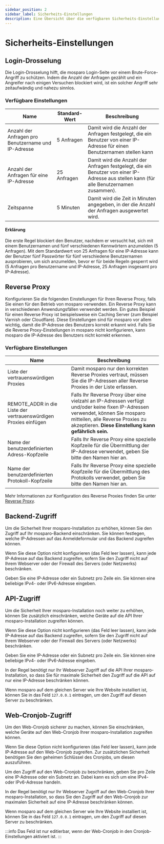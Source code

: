 ```yaml
---
sidebar_position: 2
sidebar_label: Sicherheits-Einstellungen
description: Eine Übersicht über die verfügbaren Sicherheits-Einstellungen.
---
```


# Sicherheits-Einstellungen

## Login-Drosselung

Die Login-Drosselung hilft, die mosparo Login-Seite vor einem Brute-Force-Angriff zu schützen. Indem die Anzahl der Anfragen gezählt und ein Angreifer nach einigen Versuchen blockiert wird, ist ein solcher Angriff sehr zeitaufwändig und nahezu sinnlos.

### Verfügbare Einstellungen

| Name                                                | Standard-Wert | Beschreibung                                                                                                                             |
|-----------------------------------------------------|---------------|------------------------------------------------------------------------------------------------------------------------------------------|
| Anzahl der Anfragen pro Benutzername und IP-Adresse | 5 Anfragen    | Damit wird die Anzahl der Anfragen festgelegt, die ein Benutzer von einer IP-Adresse für einen Benutzernamen stellen kann                |
| Anzahl der Anfragen für eine IP-Adresse             | 25 Anfragen   | Damit wird die Anzahl der Anfragen festgelegt, die ein Benutzer von einer IP-Adresse aus stellen kann (für alle Benutzernamen zusammen). |
| Zeitspanne                                          | 5 Minuten     | Damit wird die Zeit in Minuten angegeben, in der die Anzahl der Anfragen ausgewertet wird.                                               |

#### Erklärung

Die erste Regel blockiert den Benutzer, nachdem er versucht hat, sich mit einem Benutzernamen und fünf verschiedenen Kennwörtern anzumelden (5 Anfragen). Mit dem Standardwert von 25 Anfragen für eine IP-Adresse kann der Benutzer fünf Passwörter für fünf verschiedene Benutzernamen ausprobieren, um sich anzumelden, bevor er für beide Regeln gesperrt wird (5 Anfragen pro Benutzername und IP-Adresse, 25 Anfragen insgesamt pro IP-Adresse).

## Reverse Proxy

Konfigurieren Sie die folgenden Einstellungen für Ihren Reverse Proxy, falls Sie einen für den Betrieb von mosparo verwenden. Ein Reverse Proxy kann in verschiedenen Anwendungsfällen verwendet werden. Ein gutes Beispiel für einen Reverse Proxy ist beispielsweise ein Caching Server (zum Beispiel Varnish oder Cloudflare). Diese Einstellungen sind für mosparo vor allem wichtig, damit die IP-Adresse des Benutzers korrekt erkannt wird. Falls Sie die Reverse Proxy-Einstellungen in mosparo nicht konfigurieren, kann mosparo die IP-Adresse des Benutzers nicht korrekt erkennen.

### Verfügbare Einstellungen

| Name                                                             | Beschreibung                                                                                                                                                                                                                 |
|------------------------------------------------------------------|------------------------------------------------------------------------------------------------------------------------------------------------------------------------------------------------------------------------------|
| Liste der vertrauenswürdigen Proxies                             | Damit mosparo nur den korrekten Reverse Proxies vertraut, müssen Sie die IP-Adressen aller Reverse Proxies in der Liste erfassen.                                                                                            |
| REMOTE_ADDR in die Liste der vertrauenswürdigen Proxies einfügen | Falls Ihr Reverse Proxy über eine vielzahl an IP-Adressen verfügt und/oder keine fixen IP-Adressen verwendet, können Sie mosparo mitteilen, alle Reverse Proxies zu akzeptieren. **Diese Einstellung kann gefährlich sein.** |
| Name der benutzerdefinierten Adress-Kopfzeile                    | Falls Ihr Reverse Proxy eine spezielle Kopfzeile für die Übermittlung der IP-Adresse verwendet, geben Sie bitte den Namen hier an.                                                                                           |
| Name der benutzerdefinierten Protokoll-Kopfzeile                 | Falls Ihr Reverse Proxy eine spezielle Kopfzeile für die Übermittlung des Protokolls verwendet, geben Sie bitte den Namen hier an.                                                                                           |

Mehr Informationen zur Konfiguration des Reverse Proxies finden Sie unter [Reverse Proxy](../installation/reverse_proxy).

## Backend-Zugriff

Um die Sicherheit Ihrer mosparo-Installation zu erhöhen, können Sie den Zugriff auf Ihr mosparo-Backend einschränken. Sie können festlegen, welche IP-Adressen auf das Anmeldeformular und das Backend zugreifen können.

Wenn Sie diese Option nicht konfigurieren (das Feld leer lassen), kann jede IP-Adresse auf das Backend zugreifen, sofern Sie den Zugriff nicht auf Ihrem Webserver oder der Firewall des Servers (oder Netzwerks) beschränken.

Geben Sie eine IP-Adresse oder ein Subnetz pro Zeile ein. Sie können eine beliebige IPv4- oder IPv6-Adresse eingeben.

## API-Zugriff

Um die Sicherheit Ihrer mosparo-Installation noch weiter zu erhöhen, können Sie zusätzlich einschränken, welche Geräte auf die API Ihrer mosparo-Installation zugreifen können.

Wenn Sie diese Option nicht konfigurieren (das Feld leer lassen), kann jede IP-Adresse auf das Backend zugreifen, sofern Sie den Zugriff nicht auf Ihrem Webserver oder der Firewall des Servers (oder Netzwerks) beschränken.

Geben Sie eine IP-Adresse oder ein Subnetz pro Zeile ein. Sie können eine beliebige IPv4- oder IPv6-Adresse eingeben.

In der Regel benötigt nur Ihr Webserver Zugriff auf die API Ihrer mosparo-Installation, so dass Sie für maximale Sicherheit den Zugriff auf die API auf nur eine IP-Adresse beschränken können.

Wenn mosparo auf dem gleichen Server wie Ihre Website installiert ist, können Sie in das Feld `127.0.0.1` eintragen, um den Zugriff auf diesen Server zu beschränken.

## Web-Cronjob-Zugriff

Um den Web-Cronjob sicherer zu machen, können Sie einschränken, welche Geräte auf den Web-Cronjob Ihrer mosparo-Installation zugreifen können.

Wenn Sie diese Option nicht konfigurieren (das Feld leer lassen), kann jede IP-Adresse auf den Web-Cronjob zugreifen. Zur zusätzlichen Sicherheit benötigen Sie den geheimen Schlüssel des Cronjobs, um diesen auszuführen.

Um den Zugriff auf den Web-Cronjob zu beschränken, geben Sie pro Zeile eine IP-Adresse oder ein Subnetz an. Dabei kann es sich um eine IPv4- oder IPv6-Adresse handeln.

In der Regel benötigt nur Ihr Webserver Zugriff auf den Web-Cronjob Ihrer mosparo-Installation, so dass Sie den Zugriff auf den Web-Cronjob zur maximalen Sicherheit auf eine IP-Adresse beschränken können.

Wenn mosparo auf dem gleichen Server wie Ihre Website installiert ist, können Sie in das Feld `127.0.0.1` eintragen, um den Zugriff auf diesen Server zu beschränken.

:::info
Das Feld ist nur editierbar, wenn der Web-Cronjob in den Cronjob-Einstellungen aktiviert ist.
:::
